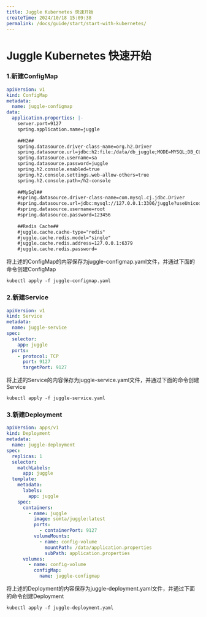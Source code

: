 ```yaml
---
title: Juggle Kubernetes 快速开始
createTime: 2024/10/18 15:09:38
permalink: /docs/guide/start/start-with-kubernetes/
---
```

#  Juggle Kubernetes 快速开始

### 1.新建ConfigMap

```yaml
apiVersion: v1
kind: ConfigMap
metadata:
  name: juggle-configmap
data:
  application.properties: |-
    server.port=9127
    spring.application.name=juggle
    
    ##H2##
    spring.datasource.driver-class-name=org.h2.Driver
    spring.datasource.url=jdbc:h2:file:/data/db_juggle;MODE=MYSQL;DB_CLOSE_DELAY=-1;DATABASE_TO_UPPER=false;IGNORECASE=TRUE;AUTO_SERVER=TRUE;OLD_INFORMATION_SCHEMA=TRUE
    spring.datasource.username=sa
    spring.datasource.password=juggle
    spring.h2.console.enabled=true
    spring.h2.console.settings.web-allow-others=true
    spring.h2.console.path=/h2-console
    
    ##MySql##
    #spring.datasource.driver-class-name=com.mysql.cj.jdbc.Driver
    #spring.datasource.url=jdbc:mysql://127.0.0.1:3306/juggle?useUnicode=true&characterEncoding=utf-8&serverTimezone=Asia/Shanghai&useSSL=false
    #spring.datasource.username=root
    #spring.datasource.password=123456
    
    ##Redis Cache##
    #juggle.cache.cache-type="redis"
    #juggle.cache.redis.model="single"
    #juggle.cache.redis.address=127.0.0.1:6379
    #juggle.cache.redis.password=
```

将上述的ConfigMap的内容保存为juggle-configmap.yaml文件，并通过下面的命令创建ConfigMap

```shell
kubectl apply -f juggle-configmap.yaml
```

### 2.新建Service

```yaml
apiVersion: v1
kind: Service
metadata:
  name: juggle-service
spec:
  selector:
    app: juggle
  ports:
    - protocol: TCP
      port: 9127
      targetPort: 9127
```

将上述的Service的内容保存为juggle-service.yaml文件，并通过下面的命令创建Service

```shell
kubectl apply -f juggle-service.yaml
```

### 3.新建Deployment

```yaml
apiVersion: apps/v1
kind: Deployment
metadata:
  name: juggle-deployment
spec:
  replicas: 1
  selector:
    matchLabels:
      app: juggle
  template:
    metadata:
      labels:
        app: juggle
    spec:
      containers:
        - name: juggle
          image: somta/juggle:latest
          ports:
            - containerPort: 9127
          volumeMounts:
            - name: config-volume
              mountPath: /data/application.properties
              subPath: application.properties
      volumes:
        - name: config-volume
          configMap:
            name: juggle-configmap
```

将上述的Deployment的内容保存为juggle-deployment.yaml文件，并通过下面的命令创建Deployment

```shell
kubectl apply -f juggle-deployment.yaml
```